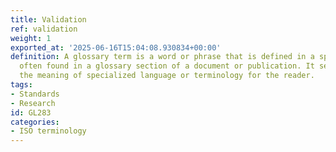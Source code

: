 ```yaml
---
title: Validation
ref: validation
weight: 1
exported_at: '2025-06-16T15:04:08.930834+00:00'
definition: A glossary term is a word or phrase that is defined in a specific context,
  often found in a glossary section of a document or publication. It serves to clarify
  the meaning of specialized language or terminology for the reader.
tags:
- Standards
- Research
id: GL283
categories:
- ISO terminology
---
```


